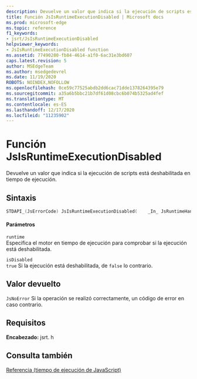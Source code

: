 ```yaml
---
description: Devuelve un valor que indica si la ejecución de scripts está deshabilitada en tiempo de ejecución.
title: Función JsIsRuntimeExecutionDisabled | Microsoft docs
ms.prod: microsoft-edge
ms.topic: reference
f1_keywords:
- jsrt/JsIsRuntimeExecutionDisabled
helpviewer_keywords:
- JsIsRuntimeExecutionDisabled function
ms.assetid: 77490280-fb84-4614-a1f0-6ac31e3bd607
caps.latest.revision: 5
author: MSEdgeTeam
ms.author: msedgedevrel
ms.date: 11/19/2020
ROBOTS: NOINDEX,NOFOLLOW
ms.openlocfilehash: 0ce59c77525abdb2dd6cac71dde1378264395e79
ms.sourcegitcommit: a35a6b5bbc21b7df61d08cbc6b074b5325ad4fef
ms.translationtype: MT
ms.contentlocale: es-ES
ms.lasthandoff: 12/17/2020
ms.locfileid: "11235902"
---
```

# Función JsIsRuntimeExecutionDisabled

Devuelve un valor que indica si la ejecución de scripts está deshabilitada en tiempo de ejecución.  
  
## Sintaxis  
  
```cpp  
STDAPI_(JsErrorCode) JsIsRuntimeExecutionDisabled(    _In_ JsRuntimeHandle runtime,    _Out_ bool *isDisabled);  
```  
  
#### Parámetros  
 `runtime`  
 Especifica el motor en tiempo de ejecución para comprobar si la ejecución está deshabilitada.  
  
 `isDisabled`  
 `true` Si la ejecución está deshabilitada, de `false` lo contrario.  
  
## Valor devuelto  
 `JsNoError` Si la operación se realizó correctamente, un código de error en caso contrario.  
  
## Requisitos  
 **Encabezado:** jsrt. h  
  
## Consulta también  
 [Referencia (tiempo de ejecución de JavaScript)](../chakra-hosting/reference-javascript-runtime.md)
